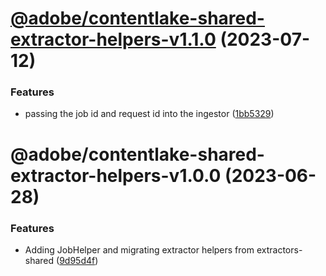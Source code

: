# [@adobe/contentlake-shared-extractor-helpers-v1.1.0](https://github.com/adobe/contentlake-shared/compare/@adobe/contentlake-shared-extractor-helpers-v1.0.0...@adobe/contentlake-shared-extractor-helpers-v1.1.0) (2023-07-12)


### Features

* passing the job id and request id into the ingestor ([1bb5329](https://github.com/adobe/contentlake-shared/commit/1bb5329f362bc44be503ff834db5203bf6386edc))

# @adobe/contentlake-shared-extractor-helpers-v1.0.0 (2023-06-28)


### Features

* Adding JobHelper and migrating extractor helpers from extractors-shared ([9d95d4f](https://github.com/adobe/contentlake-shared/commit/9d95d4f183cdce8477a8546c6509bffad7bc4bd4))
